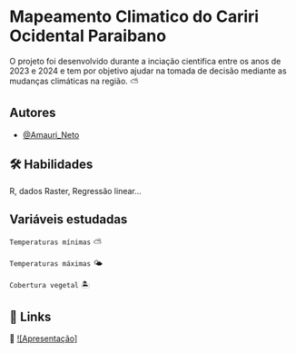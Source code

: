 
# Mapeamento Climatico do Cariri Ocidental Paraibano

O projeto foi desenvolvido durante a inciação cientifica entre os anos de 2023 e 2024 e tem por objetivo ajudar na tomada de decisão mediante as mudanças climáticas na região. ⛅



## Autores

- [@Amauri_Neto](https://github.com/Amauri-Neto)


## 🛠 Habilidades
R, dados Raster, Regressão linear...


## Variáveis estudadas

`Temperaturas mínimas` ⛅

`Temperaturas máximas` 🌤

`Cobertura vegetal` 🏝


## 🔗 Links
📕 [![Apresentação]](https://gamma.app/docs/Mapeamento-Climatico-do-Cariri-Paraibano-z0aqgaxsfnpcnud)


